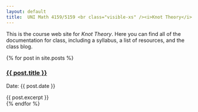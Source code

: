 ```yaml
---
layout: default
title:  UNI Math 4159/5159 <br class="visible-xs" /><i>Knot Theory</i>
---
```


<div class="row">
  <div class="col-xs-12">
    <p class="lead">
      This is the course web site for <i>Knot Theory</i>.
      Here you can find all of the documentation for class, including a
      syllabus, a list of resources, and the class blog.
    </p>
  </div>
</div>

<div class="row">
  <div class="col-xs-12">
    {% for post in site.posts %}
	  <div class="post">
		  <h3 class="title">
        <a href="{{ post.url | prepend: site.baseurl }}">{{ post.title }}
        </a>
      </h3>
		  <p class="meta">
        Date: {{ post.date }}
      </p>
		  <div class="entry">
		    {{ post.excerpt }}
		  </div>
	  </div>
    {% endfor %}
  </div>
</div>

<div class="row visible-xs visible-sm">
 <p><br /></p>
</div>
